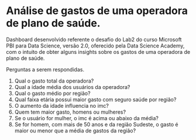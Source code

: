 # Análise de gastos de uma operadora de plano de saúde.
Dashboard desenvolvido referente o desafio do Lab2 do curso Microsoft PBI para Data Science, versão 2.0, oferecido pela Data Science Academy, com o intuito de obter alguns insights sobre os gastos de uma operadora de plano de saúde.

Perguntas a serem respondidas.

1. Qual o gasto total da operadora?
2. Qual a idade média dos usuários da operadora?
3. Qual o gasto médio por região?
4. Qual faixa etária possui maior gasto com seguro saúde por região?
5. O aumento da idade influencia no imc?
6. Quem tem maior gasto, homens ou mulheres?
7. Se o usuário for mulher, o imc é acima ou abaixo
da média?
8. Se for homem, com mais de 50 anos e da região Sudeste, o gasto é maior ou menor que a média de gastos da região?
